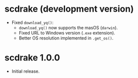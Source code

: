 # scdrake (development version)

- Fixed `download_yq()`:
  - `download_yq()` now supports the masOS (`darwin`).
  - Fixed URL to Windows version (`.exe` extension).
  - Better OS resolution implemented in `.get_os()`.

# scdrake 1.0.0

- Initial release.
